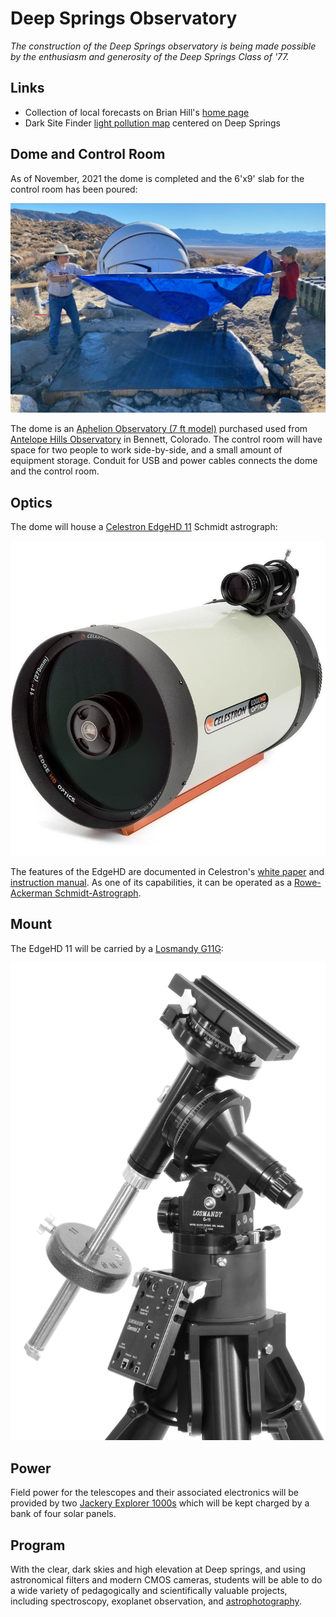 # Deep Springs Observatory

*The construction of the Deep Springs observatory is being made possible by the enthusiasm and generosity of the Deep Springs Class of '77.*

## Links

* Collection of local forecasts on Brian Hill's [home page](../index.html#weather-forecasts)
* Dark Site Finder [light pollution map](https://darksitefinder.com/maps/world.html#10/37.3749/-117.9802) centered on Deep Springs

## Dome and Control Room

As of November, 2021 the dome is completed and the 6'x9' slab for the control room has been poured:

![Tarping Control Room Slab](./photos/TarpingControlRoomSlab.jpeg)

The dome is an [Aphelion Observatory (7 ft model)](https://www.apheliondomes.com/products.html) purchased used from [Antelope Hills Observatory](http://www.antelopehillsobservatory.org) in Bennett, Colorado. The control
room will have space for two people to work side-by-side, and a small amount of equipment storage. Conduit for USB and power cables connects the dome and the control room.

## Optics

The dome will house a [Celestron EdgeHD 11](https://www.celestron.com/products/edgehd-11-optical-tube-assembly-cge-dovetail) Schmidt astrograph:

![Celestron EdgeHD 11](./photos/CelestronEdgeHD11.jpg)

The features of the EdgeHD are documented in Celestron's [white paper](./resources/CelestronEdgeHDWhitePaper.pdf) and [instruction manual](./resources/CelestronEdgeHDInstructionManual.pdf). As one of its capabilities, it can be operated as a [Rowe-Ackerman Schmidt-Astrograph](./resources/RASAWhitePaper.pdf).

## Mount

The EdgeHD 11 will be carried by a [Losmandy G11G](http://www.losmandy.com/g-11.html):

![Losmandy G11G](./photos/LosmandyG11G.jpg)

## Power

Field power for the telescopes and their associated electronics will be provided by two [Jackery Explorer 1000s](https://www.jackery.com/products/explorer-1000-portable-power-station) which will be kept charged by a bank of four solar panels. 

## Program

With the clear, dark skies and high elevation at Deep springs, and using astronomical filters and modern CMOS cameras, students will be able to do a wide variety of pedagogically and scientifically valuable projects, including spectroscopy, exoplanet observation, and [astrophotography](../astronomy/index.html#astrophotography-projects).
